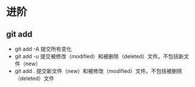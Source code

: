 # 进阶
## git add
  * git add -A 提交所有变化
  * git add -u 提交被修改（modified）和被删除（deleted）文件。不包括新文件（new）
  * git add . 提交新文件（new）和被修改（modified）文件。不包括被删除（deleted）文件